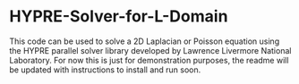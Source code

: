 # HYPRE-Solver-for-L-Domain
This code can be used to solve a 2D Laplacian or Poisson equation using the HYPRE parallel solver library developed by Lawrence Livermore National Laboratory. For now this is just for demonstration purposes, the readme will be updated with instructions to install and run soon. 
